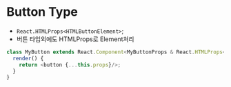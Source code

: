 # Button Type
- `React.HTMLProps<HTMLButtonElement>`;
- 버튼 타입외에도 HTMLProps로 Element처리

```ts
class MyButton extends React.Component<MyButtonProps & React.HTMLProps<HTMLButtonElement>, {}> {
  render() {
    return <button {...this.props}/>;
  }
}
```
